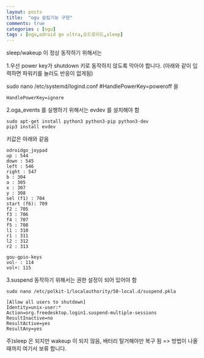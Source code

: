 ```yaml
---
layout: posts
title:  "ogu 슬립기능 구현"
comments: true
categories : [ogu]
tags : [ogu,odroid go ultra,오드로이드,sleep]
---
```


sleep/wakeup 이 정상 동작하기 위해서는

1.우선 power key가 shutdown 키로 동작하지 않도록 막아야 합니다. (아래와 같이 입력하면 파워키를 눌러도 반응이 없게됨)

sudo nano /etc/systemd/logind.conf
#HandlePowerKey=poweroff 을

    HandlePowerKey=ignore

2.oga_events 를 실행하기 위해서는 evdev 를 설치해야 함

    sudo apt-get install python3 python3-pip python3-dev
    pip3 install evdev

키값은 아래와 같음

    odroidgo_joypad
    up : 544
    down : 545
    left : 546
    right : 547
    b : 304
    a : 305
    x : 307
    y : 308
    sel (f1) : 704
    start (f6): 709
    f2 : 705
    f3 : 706
    f4 : 707
    f5 : 708
    l1 : 310
    r1 : 311
    l2 : 312
    r2 : 313

    gou-gpio-keys
    vol- : 114
    vol+: 115

3.suspend 동작하기 위해서는 권한 설정이 되어 있어야 함

    sudo nano /etc/polkit-1/localauthority/50-local.d/suspend.pkla

    [Allow all users to shutdown]
    Identity=unix-user:*
    Action=org.freedesktop.login1.suspend-multiple-sessions
    ResultInactive=no
    ResultActive=yes
    ResultAny=yes

주)sleep 은 되지만 wakeup 이 되지 않음, 배터리 탈거해야만 복구 됨
=> 방법이 나올 때까지 여기서 보류 합니다.
